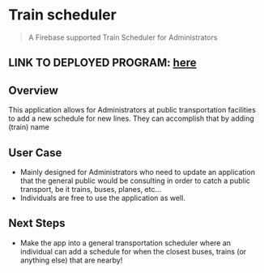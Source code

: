 # Train scheduler
>A Firebase supported Train Scheduler for Administrators
## LINK TO DEPLOYED PROGRAM: [here](https://redricasa.github.io/Train-Scheduler/) 
## Overview
This application allows for Administrators at public transportation facilities to add a new schedule for new lines. They can accomplish that by adding (train) name 
## User Case
- Mainly designed for Administrators who need to update an application that the general public would be consulting in order to catch a public transport, be it trains, buses, planes, etc...
- Individuals are free to use the application as well. 
## Next Steps
- Make the app into a general transportation scheduler where an individual can add a schedule for when the closest buses, trains (or anything else) that are nearby!
